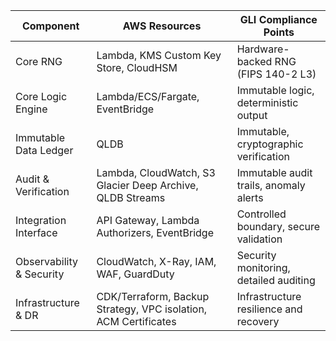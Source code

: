| Component                | AWS Resources                                                   | GLI Compliance Points                  |
| ------------------------ | --------------------------------------------------------------- | -------------------------------------- |
| Core RNG                 | Lambda, KMS Custom Key Store, CloudHSM                          | Hardware-backed RNG (FIPS 140-2 L3)    |
| Core Logic Engine        | Lambda/ECS/Fargate, EventBridge                                 | Immutable logic, deterministic output  |
| Immutable Data Ledger    | QLDB                                                            | Immutable, cryptographic verification  |
| Audit & Verification     | Lambda, CloudWatch, S3 Glacier Deep Archive, QLDB Streams       | Immutable audit trails, anomaly alerts |
| Integration Interface    | API Gateway, Lambda Authorizers, EventBridge                    | Controlled boundary, secure validation |
| Observability & Security | CloudWatch, X-Ray, IAM, WAF, GuardDuty                          | Security monitoring, detailed auditing |
| Infrastructure & DR      | CDK/Terraform, Backup Strategy, VPC isolation, ACM Certificates | Infrastructure resilience and recovery |

